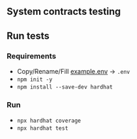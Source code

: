 ## System contracts testing

## Run tests

### Requirements
- Copy/Rename/Fill [example.env](example.env) -> `.env`
- `npm init -y`
- `npm install --save-dev hardhat`

### Run
- `npx hardhat coverage`
- `npx hardhat test`

